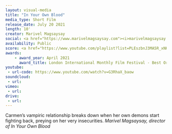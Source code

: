 ```yaml
---
layout: visual-media
title: "In Your Own Blood"
media_type: Short Film
release_date: July 20 2021
length: 10'
creator: Marivel Magsaysay
social: <a href="https://www.marivelmagsaysay.com"><i>marivelmagsaysay.com</i></a>
availability: Public
score: <a href="https://www.youtube.com/playlist?list=PLEszbnJ3MA5R_xNKoT8RynqcOiCX39J17"><i>Available Here</i></a>
awards:
    - award_year: April 2021
      award_title: London International Monthly Film Festival - Best Original Score
youtube:
 - url-code: https://www.youtube.com/watch?v=G3RhaX_baow
soundcloud: 
 - url:
vimeo:
 - url:
drive:
 - url:
---
```


<span class="teaser">Carmen’s vampiric relationship breaks down when her own demons start fighting back, preying on her very insecurities.</span>
<cite>Marivel Magsaysay, director of _In Your Own Blood_</cite>
